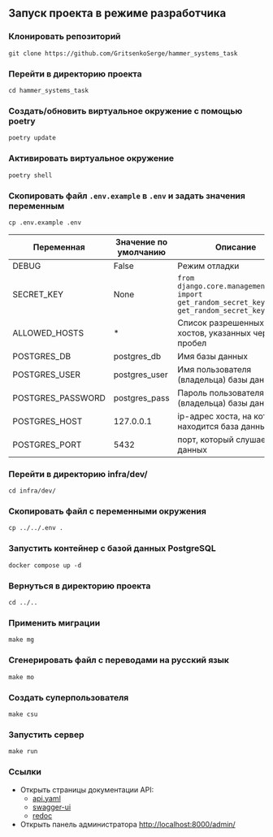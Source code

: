 ## Запуск проекта в режиме разработчика

### Клонировать репозиторий
```
git clone https://github.com/GritsenkoSerge/hammer_systems_task
```
### Перейти в директорию проекта
```
cd hammer_systems_task
```
### Создать/обновить виртуальное окружение с помощью poetry
```
poetry update
```
### Активировать виртуальное окружение
```
poetry shell
```
### Скопировать файл `.env.example` в `.env` и задать значения переменным
```
cp .env.example .env
```

| Переменная | Значение по умолчанию | Описание |
| --- | --- | --- |
| DEBUG | False | Режим отладки |
| SECRET_KEY | None | `from django.core.management.utils import get_random_secret_key; get_random_secret_key()` |
| ALLOWED_HOSTS | * | Список разрешенных хостов, указанных через пробел |
| POSTGRES_DB | postgres_db | Имя базы данных |
| POSTGRES_USER | postgres_user | Имя пользователя (владельца) базы данных |
| POSTGRES_PASSWORD | postgres_pass | Пароль пользователя (владельца) базы данных |
| POSTGRES_HOST | 127.0.0.1 | ip-адрес хоста, на котором находится база данных |
| POSTGRES_PORT | 5432 | порт, который слушает база данных |

### Перейти в директорию infra/dev/
```
cd infra/dev/
```
### Скопировать файл с переменными окружения
```
cp ../../.env .
```
### Запустить контейнер с базой данных PostgreSQL
```
docker compose up -d
```
### Вернуться в директорию проекта
```
cd ../..
```
### Применить миграции
```
make mg
```
### Сгенерировать файл с переводами на русский язык
```
make mo
```
### Создать суперпользователя
```
make csu
```
### Запустить сервер
```
make run
```
### Ссылки
- Открыть страницы документации API:
  * [api.yaml](http://localhost:8000/api/v1/schema/)
  * [swagger-ui](http://localhost:8000/api/v1/schema/swagger-ui/)
  * [redoc](http://localhost:8000/api/v1/schema/redoc/)
- Открыть панель администратора [http://localhost:8000/admin/](http://localhost:8000/admin/)
